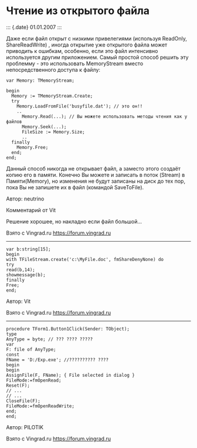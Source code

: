 Чтение из открытого файла
=========================

::: {.date}
01.01.2007
:::

Даже если файл открыт с низкими привелегиями (используя ReadOnly,
ShareReadWrite) , иногда открытие уже открытого файла может приводить к
ошибкам, особенно, если это файл интенсивно используется другим
приложением. Самый простой способ решить эту проблемму - это
использовать MemoryStream вместо непосредственного доступа к файлу:

    var Memory: TMemoryStream;
     
    begin
      Memory := TMemoryStream.Create;
      try
        Memory.LoadFromFile('busyfile.dat'); // это он!!
        ..
          Memory.Read(...); // Вы можете использовать методы чтения как у файлов
          Memory.Seek(...);
          FileSize := Memory.Size;
          ..
      finally
        Memory.Free;
      end;
    end;

Данный способ никогда не открывает файл, а заместо этого создаёт копию
его в памяти. Конечно Вы можете и записать в поток (Stream) в
Памяти(Memory), но изменения не будут записаны на диск до тех пор, пока
Вы не запишете их в файл (командой SaveToFile).

Автор: neutrino

Комментарий от Vit

Решение хорошее, но накладно если файл большой\...

Взято с Vingrad.ru <https://forum.vingrad.ru>

------------------------------------------------------------------------

    var b:string[15];
    begin
    with TFileStream.create('c:\MyFile.doc', fmShareDenyNone) do
    try
    read(b,14);
    showmessage(b);
    finally
    Free;
    end;

Автор: Vit

Взято с Vingrad.ru <https://forum.vingrad.ru>

------------------------------------------------------------------------

    procedure TForm1.Button1Click(Sender: TObject);
    type
    AnyType = byte; // ??? ???? ?????
    var
    F: file of AnyType;
    const
    FName = 'D:/Exp.exe'; //?????????? ????
    begin
    begin
    AssignFile(F, FName); { File selected in dialog }
    FileMode:=fmOpenRead;
    Reset(F);
    // ...
    // ...
    CloseFile(F);
    FileMode:=fmOpenReadWrite;
    end;
    end;

Автор: PILOTIK

Взято с Vingrad.ru <https://forum.vingrad.ru>
